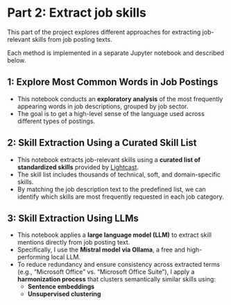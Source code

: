 # Part 2: Extract job skills

This part of the project explores different approaches for extracting job-relevant skills from job posting texts. 

Each method is implemented in a separate Jupyter notebook and described below.


## 1: Explore Most Common Words in Job Postings

- This notebook conducts an **exploratory analysis** of the most frequently appearing words in job descriptions, grouped by job sector.
- The goal is to get a high-level sense of the language used across different types of postings.


## 2: Skill Extraction Using a Curated Skill List

- This notebook extracts job-relevant skills using a **curated list of standardized skills** provided by [Lightcast](https://lightcast.io/).
- The skill list includes thousands of technical, soft, and domain-specific skills.
- By matching the job description text to the predefined list, we can identify which skills are most frequently requested in each job category.


## 3: Skill Extraction Using LLMs

- This notebook applies a **large language model (LLM)** to extract skill mentions directly from job posting text.
- Specifically, I use the **Mistral model via Ollama**, a free and high-performing local LLM.
- To reduce redundancy and ensure consistency across extracted terms (e.g., “Microsoft Office” vs. “Microsoft Office Suite”), I apply a **harmonization process** that clusters semantically similar skills using:
  - **Sentence embeddings**
  - **Unsupervised clustering**
